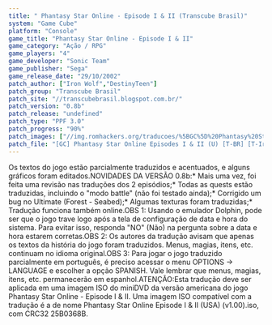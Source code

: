 ```yaml
---
title: " Phantasy Star Online - Episode I & II (Transcube Brasil)"
system: "Game Cube"
platform: "Console"
game_title: "Phantasy Star Online - Episode I & II"
game_category: "Ação / RPG"
game_players: "4"
game_developer: "Sonic Team"
game_publisher: "Sega"
game_release_date: "29/10/2002"
patch_author: ["Iron Wolf","DestinyTeen"]
patch_group: "Transcube Brasil"
patch_site: "//transcubebrasil.blogspot.com.br/"
patch_version: "0.8b"
patch_release: "undefined"
patch_type: "PPF 3.0"
patch_progress: "90%"
patch_images: ["//img.romhackers.org/traducoes/%5BGC%5D%20Phantasy%20Star%20Online%20Episode%20I%20&%20II%20-%20Transcube%20Brasil%20-%201.jpg","//img.romhackers.org/traducoes/%5BGC%5D%20Phantasy%20Star%20Online%20Episode%20I%20&%20II%20-%20Transcube%20Brasil%20-%202.jpg","//img.romhackers.org/traducoes/%5BGC%5D%20Phantasy%20Star%20Online%20Episode%20I%20&%20II%20-%20Transcube%20Brasil%20-%203.jpg"]
patch_file: "[GC] Phantasy Star Online Episodes I & II (U) [T-BR] [T-Iron Wolf e DestinyTeen G-Transcube Brasil] [V-0.8b P-90% A-2014].zip"
---
```

Os textos do jogo estão parcialmente traduzidos e acentuados, e alguns gráficos foram editados.NOVIDADES DA VERSÃO 0.8b:* Mais uma vez, foi feita uma revisão nas traduções dos 2 episódios;* Todas as quests estão traduzidas, incluindo o "modo battle" (não foi testado ainda);* Corrigido um bug no Ultimate (Forest - Seabed);* Algumas texturas foram traduzidas;* Tradução funciona também online.OBS 1: Usando o emulador Dolphin, pode ser que o jogo trave logo após a tela de configuração de data e hora do sistema. Para evitar isso, responda "NO" (Não) na pergunta sobre a data e hora estarem corretas.OBS 2: Os autores da tradução avisam que apenas os textos da história do jogo foram traduzidos. Menus, magias, itens, etc. continuam no idioma original.OBS 3: Para jogar o jogo traduzido parcialmente em português, é preciso acessar o menu OPTIONS -> LANGUAGE e escolher a opção SPANISH. Vale lembrar que menus, magias, itens, etc. permanecerão em espanhol.ATENÇÃO:Esta tradução deve ser aplicada em uma imagem ISO do miniDVD da versão americana do jogo Phantasy Star Online - Episode I & II. Uma imagem ISO compatível com a tradução é a de nome Phantasy Star Online Episode I & II (USA) (v1.00).iso, com CRC32 25B0368B.
